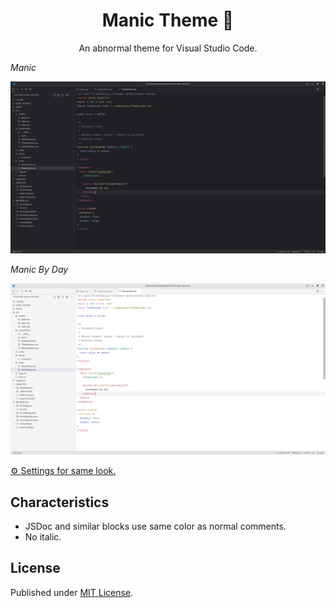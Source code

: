 <h1 align="center">
  Manic Theme 🖤
</h1>

<p align="center">
  An abnormal theme for Visual Studio Code.
<p>

_Manic_

![dark-theme](/previews/dark.png)

_Manic By Day_

![light-theme](/previews/light.png)

[⚙️ Settings for same look.](https://github.com/hecticme/vscode-settings/blob/main/.vscode/settings.json)

## Characteristics

- JSDoc and similar blocks use same color as normal comments.
- No italic.

## License

Published under [MIT License](./LICENSE).
